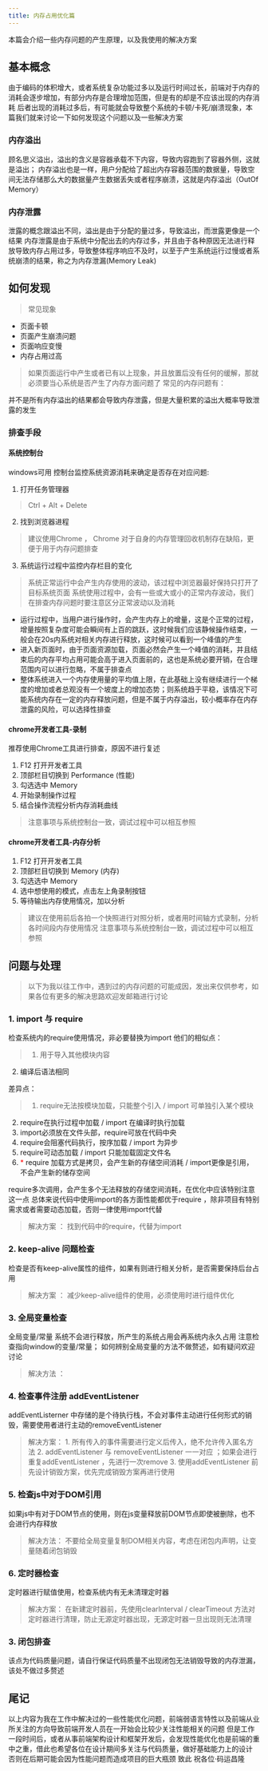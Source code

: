 ```yaml
---
title: 内存占用优化篇
---
```

本篇会介绍一些内存问题的产生原理，以及我使用的解决方案

## 基本概念
由于编码的体积增大，或者系统复杂功能过多以及运行时间过长，前端对于内存的消耗会逐步增加，有部分内存是合理增加范围，但是有的却是不应该出现的内存消耗
后者出现的消耗过多后，有可能就会导致整个系统的卡顿\/卡死\/崩溃现象，本篇我们就来讨论一下如何发现这个问题以及一些解决方案

### 内存溢出 
顾名思义溢出，溢出的含义是容器承载不下内容，导致内容跑到了容器外侧，这就是溢出；
内存溢出也是一样，用户分配给了超出内存容器范围的数据量，导致空间无法存储那么大的数据量产生数据丢失或者程序崩溃，这就是内存溢出（OutOf Memory）

### 内存泄露
泄露的概念跟溢出不同，溢出是由于分配的量过多，导致溢出，而泄露更像是一个结果
内存泄露是由于系统中分配出去的内存过多，并且由于各种原因无法进行释放导致内存占用过多，导致整体程序响应不及时，以至于产生系统运行过慢或者系统崩溃的结果，称之为内存泄漏(Memory Leak)

## 如何发现
> 常见现象
+ 页面卡顿
+ 页面产生崩溃问题
+ 页面响应变慢
+ 内存占用过高

> 如果页面运行中产生或者已有以上现象，并且放置后没有任何的缓解，那就必须要当心系统是否产生了内存方面问题了
常见的内存问题有：

并不是所有内存溢出的结果都会导致内存泄露，但是大量积累的溢出大概率导致泄露的发生

### 排查手段
#### 系统控制台
windows可用 控制台监控系统资源消耗来确定是否存在对应问题:
1. 打开任务管理器
> Ctrl + Alt + Delete
2. 找到浏览器进程 
> 建议使用Chrome ， Chrome 对于自身的内存管理回收机制存在缺陷，更便于用于内存问题排查
3. 系统运行过程中监控内存栏目的变化
> 系统正常运行中会产生内存使用的波动，该过程中浏览器最好保持只打开了目标系统页面
系统使用过程中，会有一些或大或小的正常内存波动，我们在排查内存问题时要注意区分正常波动以及消耗
+ 运行过程中，当用户进行操作时，会产生内存上的增量，这是个正常的过程，增量按照复杂度可能会瞬间有上百的跳跃，这时候我们应该静候操作结束，一般会在20s内系统对相关内存进行释放，这时候可以看到一个峰值的产生
+ 进入新页面时，由于页面资源加载，页面必然会产生一个峰值的消耗，并且结束后的内存平均占用可能会高于进入页面前的，这也是系统必要开销，在合理范围内可以进行忽略，不属于排查点
+ 整体系统进入一个内存使用量的平均值上限，在此基础上没有继续进行一个梯度的增加或者总观没有一个坡度上的增加态势；则系统趋于平稳，该情况下可能系统内存在一定的内存释放问题，但是不属于内存溢出，较小概率存在内存泄露的风险，可以选择性排查

#### chrome开发者工具-录制
推荐使用Chrome工具进行排查，原因不进行复述
1. F12 打开开发者工具
2. 顶部栏目切换到 Performance (性能) 
3. 勾选选中 Memory 
4. 开始录制操作过程 
5. 结合操作流程分析内存消耗曲线
> 注意事项与系统控制台一致，调试过程中可以相互参照

#### chrome开发者工具-内存分析
1. F12 打开开发者工具
2. 顶部栏目切换到 Memory (内存) 
3. 勾选选中 Memory 
4. 选中想使用的模式，点击左上角录制按钮
5. 等待输出内存使用情况，加以分析
> 建议在使用前后各拍一个快照进行对照分析，或者用时间轴方式录制，分析各时间段内存使用情况
> 注意事项与系统控制台一致，调试过程中可以相互参照

## 问题与处理
>以下为我以往工作中，遇到过的内存问题的可能成因，发出来仅供参考，如果各位有更多的解决思路欢迎发邮箱进行讨论

### 1. import 与 require 
检查系统内的require使用情况，非必要替换为import
他们的相似点：
>1. 用于导入其他模块内容
2. 编译后语法相同

差异点：
>1. require无法按模块加载，只能整个引入 / import 可单独引入某个模块
2. require在执行过程中加载 / import 在编译时执行加载
3. import必须放在文件头部，require可放在代码中央
4. require会阻塞代码执行，按序加载 / import 为异步
5. require可动态加载 / import 只能加载固定文件名
6. <span style="color:red">*</span> require 加载方式是拷贝，会产生新的存储空间消耗 / import更像是引用，不会产生新的储存空间

require多次调用，会产生多个无法释放的存储空间消耗，在优化中应该特别注意这一点
总体来说代码中使用import的各方面性能都优于require ，除非项目有特别需求或者需要动态加载，否则一律使用import代替
> 解决方案 ：
    找到代码中的require，代替为import
### 2. keep-alive 问题检查
检查是否有keep-alive属性的组件，如果有则进行相关分析，是否需要保持后台占用
> 解决方案 ：
    减少keep-alive组件的使用，必须使用时进行组件优化
### 3. 全局变量检查
全局变量/常量 系统不会进行释放，所产生的系统占用会再系统内永久占用 注意检查指向window的变量/常量；
如何辨别全局变量的方法不做赘述，如有疑问欢迎讨论
> 解决方法 ： 

### 4. 检查事件注册 addEventListener 
addEventListerner 中存储的是个待执行栈，不会对事件主动进行任何形式的销毁，需要使用者进行主动的removeEventListener 
> 解决方案：
    1. 所有传入的事件需要进行定义后传入，绝不允许传入匿名方法
    2. addEventListener 与 removeEventListener 一一对应 ；如果会进行重复addEventListener ，先进行一次remove
    3. 使用addEventListener 前先设计销毁方案，优先完成销毁方案再进行使用
### 5. 检查js中对于DOM引用
如果js中有对于DOM节点的使用，则在js变量释放前DOM节点即使被删除，也不会进行内存释放
> 解决方法： 
    不要给全局变量复制DOM相关内容，考虑在闭包内声明，让变量随着闭包销毁
### 6. 定时器检查 
定时器进行赋值使用，检查系统内有无未清理定时器
> 解决方案： 
    在新建定时器前，先使用clearInterval / clearTimeout 方法对定时器进行清理，防止无源定时器出现，无源定时器一旦出现则无法清理
### 3. 闭包排查
该点为代码质量问题，请自行保证代码质量不出现闭包无法销毁导致的内存泄漏，该处不做过多赘述

## 尾记
以上内容为我在工作中解决过的一些性能优化问题，前端弱语言特性以及前端从业所关注的方向导致前端开发人员在一开始会比较少关注性能相关的问题
但是工作一段时间后，或者从事前端架构设计和框架开发后，会发现性能优化也是前端的重中之重，借此也希望各位在设计期间多关注与代码质量，做好基础能力上的设计
否则在后期可能会因为性能问题而造成项目的巨大瓶颈
致此
祝各位·码运昌隆